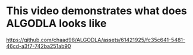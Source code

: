 # This video demonstrates what does ALGODLA looks like



https://github.com/chaad98/ALGODLA/assets/61421925/fc35c641-5481-46cd-a3f7-742ba251ab90

